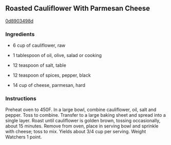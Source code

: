 ## Roasted Cauliflower With Parmesan Cheese

[0d8903498d](http://www.food.com/recipe/roasted-cauliflower-with-parmesan-cheese-329259)

### Ingredients

 - 6 cup of cauliflower, raw

 - 1 tablespoon of oil, olive, salad or cooking

 - 12 teaspoon of salt, table

 - 12 teaspoon of spices, pepper, black

 - 14 cup of cheese, parmesan, hard

### Instructions

Preheat oven to 450F. In a large bowl, combine cauliflower, oil, salt and pepper. Toss to combine. Transfer to a large baking sheet and spread into a single layer. Roast until cauliflower is golden brown, tossing occasionally, about 15 minutes. Remove from oven, place in serving bowl and sprinkle with cheese; toss to mix. Yields about 3/4 cup per serving. Weight Watchers 1 point.